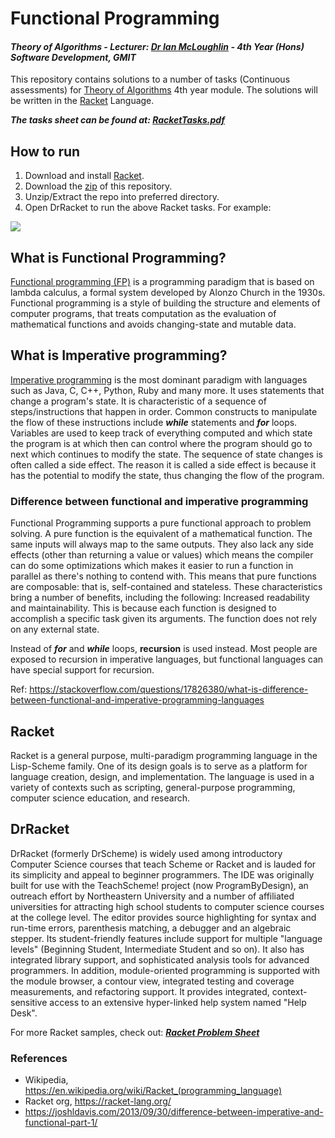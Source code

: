 # Functional Programming
#### *Theory of Algorithms - Lecturer: [Dr Ian McLoughlin](ianmcloughlin.github.io) - 4th Year (Hons) Software Development, GMIT*
This repository contains solutions to a number of tasks (Continuous assessments) for [Theory of Algorithms](https://ianmcloughlin.github.io/theoryofalgorithms) 4th year module. The solutions will be written in the [Racket](https://racket-lang.org/) Language.

**_The tasks sheet can be found at: [RacketTasks.pdf](https://github.com/ianburkeixiv/Racket_Tasks/blob/master/RacketTasks.pdf)_**



## How to run 
1. Download and install [Racket](http://download.racket-lang.org/).
2. Download the [zip](https://github.com/ianburkeixiv/Racket_Tasks/archive/master.zip) of this repository.
3. Unzip/Extract the repo into preferred directory.
4. Open DrRacket to run the above Racket tasks. For example:

![](https://user-images.githubusercontent.com/22341150/37477036-98577ac4-286e-11e8-9591-d4a2a331765e.gif)


## What is Functional Programming?
[Functional programming (FP)](https://en.wikipedia.org/wiki/Functional_programming) is a programming paradigm that is based on lambda calculus, a formal system developed by Alonzo Church in the 1930s. Functional programming is a style of building the structure and elements of computer programs, that treats computation as the evaluation of mathematical functions and avoids changing-state and mutable data.

## What is Imperative programming?
[Imperative programming](https://en.wikipedia.org/wiki/Imperative_programming) is the most dominant paradigm with languages such as Java, C, C++, Python, Ruby and many more. It uses statements that change a program's state. It is characteristic of a sequence of steps/instructions that happen in order. Common constructs to manipulate the flow of these instructions include ***while*** statements and ***for*** loops. Variables are used to keep track of everything computed and which state the program is at which then can control where the program should go to next which continues to modify the state. The sequence of state changes is often called a side effect. The reason it is called a side effect is because it has the potential to modify the state, thus changing the flow of the program.

### Difference between functional and imperative programming
Functional Programming supports a pure functional approach to problem solving. A pure function is the equivalent of a mathematical function. The same inputs will always map to the same outputs. They also lack any side effects (other than returning a value or values) which means the compiler can do some optimizations which makes it easier to run a function in parallel as there's nothing to contend with. This means that pure functions are composable: that is, self-contained and stateless. These characteristics bring a number of benefits, including the following: Increased readability and maintainability. This is because each function is designed to accomplish a specific task given its arguments. The function does not rely on any external state. 

Instead of ***for*** and ***while*** loops, **recursion** is used instead. Most people are exposed to recursion in imperative languages, but functional languages can have special support for recursion.

Ref: https://stackoverflow.com/questions/17826380/what-is-difference-between-functional-and-imperative-programming-languages


## Racket
Racket is a general purpose, multi-paradigm programming language in the Lisp-Scheme family. One of its design goals is to serve as a platform for language creation, design, and implementation. The language is used in a variety of contexts such as scripting, general-purpose programming, computer science education, and research.

## DrRacket
DrRacket (formerly DrScheme) is widely used among introductory Computer Science courses that teach Scheme or Racket and is lauded for its simplicity and appeal to beginner programmers. The IDE was originally built for use with the TeachScheme! project (now ProgramByDesign), an outreach effort by Northeastern University and a number of affiliated universities for attracting high school students to computer science courses at the college level.
The editor provides source highlighting for syntax and run-time errors, parenthesis matching, a debugger and an algebraic stepper. Its student-friendly features include support for multiple "language levels" (Beginning Student, Intermediate Student and so on). It also has integrated library support, and sophisticated analysis tools for advanced programmers. In addition, module-oriented programming is supported with the module browser, a contour view, integrated testing and coverage measurements, and refactoring support. It provides integrated, context-sensitive access to an extensive hyper-linked help system named "Help Desk".

For more Racket samples, check out: **_[Racket Problem Sheet](https://github.com/ianburkeixiv/RacketProblemSheet)_**

### References
- Wikipedia, https://en.wikipedia.org/wiki/Racket_(programming_language)
- Racket org, https://racket-lang.org/
- https://joshldavis.com/2013/09/30/difference-between-imperative-and-functional-part-1/

